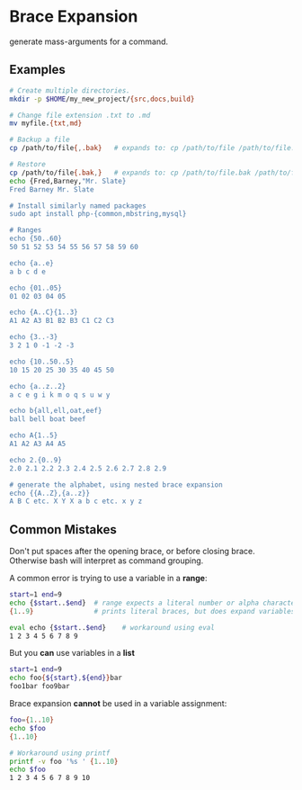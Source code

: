 # Brace Expansion
generate mass-arguments for a command.

## Examples
``` bash
# Create multiple directories.
mkdir -p $HOME/my_new_project/{src,docs,build}

# Change file extension .txt to .md
mv myfile.{txt,md}

# Backup a file
cp /path/to/file{,.bak}   # expands to: cp /path/to/file /path/to/file.bak

# Restore
cp /path/to/file{.bak,}   # expands to: cp /path/to/file.bak /path/to/file
echo {Fred,Barney,"Mr. Slate}
Fred Barney Mr. Slate

# Install similarly named packages
sudo apt install php-{common,mbstring,mysql}

# Ranges
echo {50..60}
50 51 52 53 54 55 56 57 58 59 60

echo {a..e}
a b c d e

echo {01..05}
01 02 03 04 05

echo {A..C}{1..3}
A1 A2 A3 B1 B2 B3 C1 C2 C3

echo {3..-3}
3 2 1 0 -1 -2 -3

echo {10..50..5}
10 15 20 25 30 35 40 45 50

echo {a..z..2}
a c e g i k m o q s u w y

echo b{all,ell,oat,eef}
ball bell boat beef

echo A{1..5}
A1 A2 A3 A4 A5

echo 2.{0..9}
2.0 2.1 2.2 2.3 2.4 2.5 2.6 2.7 2.8 2.9

# generate the alphabet, using nested brace expansion
echo {{A..Z},{a..z}}
A B C etc. X Y X a b c etc. x y z
```
## Common Mistakes
Don't put spaces after the opening brace, or before closing brace.  
Otherwise bash will interpret as command grouping.

A common error is trying to use a variable in a **range**:

``` bash
start=1 end=9
echo {$start..$end}  # range expects a literal number or alpha character
{1..9}               # prints literal braces, but does expand variables

eval echo {$start..$end}    # workaround using eval
1 2 3 4 5 6 7 8 9
```

But you **can** use variables in a **list**

``` bash 
start=1 end=9
echo foo{${start},${end}}bar
foo1bar foo9bar
```

Brace expansion **cannot** be used in a variable assignment:

``` bash
foo={1..10}
echo $foo
{1..10}

# Workaround using printf
printf -v foo '%s ' {1..10}
echo $foo
1 2 3 4 5 6 7 8 9 10
```

